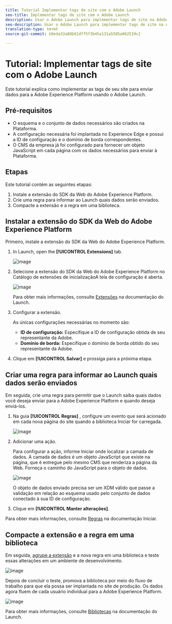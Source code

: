```yaml
---
title: Tutorial Implementar tags de site com o Adobe Launch
seo-title: Implementar tags de site com o Adobe Launch
description: Usar o Adobe Launch para implementar tags de site na Adobe Experience Platform
seo-description: Usar o Adobe Launch para implementar tags de site na Adobe Experience Platform
translation-type: tm+mt
source-git-commit: b8eda33a88b81dff5f3b45a131a5585a062519c2

---
```



# Tutorial: Implementar tags de site com o Adobe Launch

Este tutorial explica como implementar as tags de seu site para enviar dados para a Adobe Experience Platform usando o Adobe Launch.

## Pré-requisitos

* O esquema e o conjunto de dados necessários são criados na Plataforma.
* A configuração necessária foi implantada no Experience Edge e possui a ID de configuração e o domínio de borda correspondentes.
* O CMS da empresa já foi configurado para fornecer um objeto JavaScript em cada página com os dados necessários para enviar à Plataforma.

## Etapas

Este tutorial contém as seguintes etapas:

1. Instale a extensão do SDK da Web do Adobe Experience Platform.
1. Crie uma regra para informar ao Launch quais dados serão enviados.
1. Compacte a extensão e a regra em uma biblioteca.

## Instalar a extensão do SDK da Web do Adobe Experience Platform

Primeiro, instale a extensão do SDK da Web do Adobe Experience Platform.

1. In Launch, open the **[!UICONTROL Extensions]** tab.

   ![image](assets/launch-overview.png)

1. Selecione a extensão do SDK da Web do Adobe Experience Platform no Catálogo de extensões de inicializaçãoA tela de configuração é aberta.

   ![image](assets/launch-extension-install.png)

   Para obter mais informações, consulte [Extensões](https://docs.adobe.com/content/help/en/launch/using/reference/manage-resources/extensions/overview.html) na documentação do Launch.

1. Configurar a extensão.

   As únicas configurações necessárias no momento são:

   * **ID de configuração:** Especifique a ID de configuração obtida de seu representante da Adobe.
   * **Domínio de borda:** Especifique o domínio de borda obtido do seu representante da Adobe.

1. Clique em **[!UICONTROL Salvar]** e prossiga para a próxima etapa.

## Criar uma regra para informar ao Launch quais dados serão enviados

Em seguida, crie uma regra para permitir que o Launch saiba quais dados você deseja enviar para a Adobe Experience Platform e quando deseja enviá-los.

1. Na guia **[!UICONTROL Regras]** , configure um evento que será acionado em cada nova página do site quando a biblioteca Iniciar for carregada.

   ![image](assets/launch-make-a-rule.png)

1. Adicionar uma ação.

   Para configurar a ação, informe Iniciar onde localizar a camada de dados. A camada de dados é um objeto JavaScript que existe na página, que é entregue pelo mesmo CMS que renderiza a página da Web. Forneça o caminho do JavaScript para o objeto de dados.

   ![image](assets/launch-add-aep-action.png)

   O objeto de dados enviado precisa ser um XDM válido que passe a validação em relação ao esquema usado pelo conjunto de dados conectado à sua ID de configuração.

1. Clique em **[!UICONTROL Manter alterações]**.

Para obter mais informações, consulte [Regras](https://docs.adobe.com/content/help/en/launch/using/reference/manage-resources/rules.html) na documentação Iniciar.

## Compacte a extensão e a regra em uma biblioteca

Em seguida, [agrupe a extensão](https://docs.adobe.com/content/help/en/launch/using/reference/publish/overview.html) e a nova regra em uma biblioteca e teste essas alterações em um ambiente de desenvolvimento.

![image](assets/launch-add-changes-to-library.png)

Depois de concluir o teste, promova a biblioteca por meio do fluxo de trabalho para que ela possa ser implantada no site de produção. Os dados agora fluem de cada usuário individual para a Adobe Experience Platform.

![image](assets/launch-promote-library.png)

Para obter mais informações, consulte [Bibliotecas](https://docs.adobe.com/content/help/en/launch/using/reference/publish/libraries.html) na documentação do Launch.